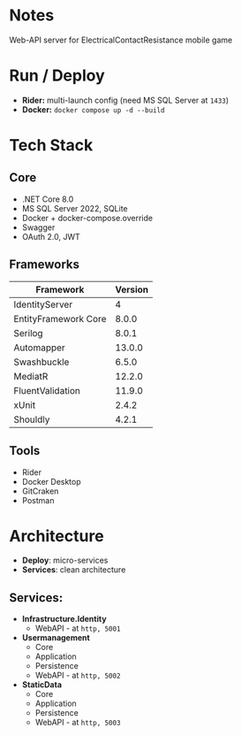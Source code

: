 # Notes
Web-API server for ElectricalContactResistance mobile game

# Run / Deploy

- **Rider:** multi-launch config (need MS SQL Server at `1433`)
- **Docker:** ``docker compose up -d --build
``

# Tech Stack

## Core
* .NET Core 8.0
* MS SQL Server 2022, SQLite
* Docker + docker-compose.override
* Swagger
* OAuth 2.0, JWT

## Frameworks
| Framework            | Version |
|----------------------|:--------|
| IdentityServer       | 4       |
| EntityFramework Core | 8.0.0   |
| Serilog              | 8.0.1   |
| Automapper           | 13.0.0  |
| Swashbuckle          | 6.5.0   |
| MediatR              | 12.2.0  |
| FluentValidation     | 11.9.0  |
| xUnit                | 2.4.2   |
| Shouldly             | 4.2.1   |

## Tools
* Rider
* Docker Desktop
* GitCraken
* Postman

# Architecture
* **Deploy**: micro-services
* **Services**: clean architecture

## Services:
* **Infrastructure.Identity**
  * WebAPI - at `http, 5001`
* **Usermanagement**
  * Core
  * Application
  * Persistence
  * WebAPI - at `http, 5002`
* **StaticData**
  * Core
  * Application
  * Persistence
  * WebAPI - at `http, 5003`